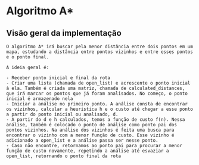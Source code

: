 # Algoritmo A\*

## Visão geral da implementação

    O algoritmo A* irá buscar pela menor distância entre dois pontos em um mapa, estudando a distância entre pontos vizinhos e entre esses pontos e o ponto final.

    A ideia geral é:

    - Receber ponto inicial e final da rota
    - Criar uma lista (chamada de open_list) e acrescente o ponto inicial à ela. Também é criada uma matriz, chamada de calculated_distances, que irá marcar os pontos que já foram analisados. No começo, o ponto inicial é armazenado nela
    - Iniciar a análise no primeiro ponto. A análise consta de encontrar os vizinhos, calcular a heuristica h e o custo até chegar a esse ponto a partir do ponto inicial ou analisado, d.
    - A partir do d e h calculados, temos a função de custo f(n). Nessa análise, também é colocado o ponto de análise como ponto pai dos pontos vizinhos. Na análise dos vizinhos é feita uma busca para encontrar o vizinho com a menor função de custo. Esse vizinho é adicionado a open_list e a análise passa ser nesse ponto.
    - Caso não encontre, retornamos ao ponto pai para procurar a menor função de custo novamente, repetindo a análise até esvaziar a open_list, retornando o ponto final da rota
